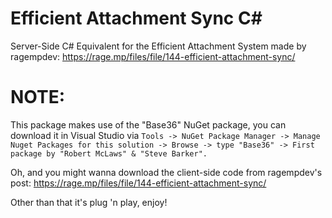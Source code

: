 # Efficient Attachment Sync C#
Server-Side C# Equivalent for the Efficient Attachment System made by ragempdev: https://rage.mp/files/file/144-efficient-attachment-sync/

# NOTE:
This package makes use of the "Base36" NuGet package, you can download it in Visual Studio via `Tools -> NuGet Package Manager -> Manage Nuget Packages for this solution -> Browse -> type "Base36" -> First package by "Robert McLaws" & "Steve Barker".`

Oh, and you might wanna download the client-side code from ragempdev's post: https://rage.mp/files/file/144-efficient-attachment-sync/

Other than that it's plug 'n play, enjoy!
